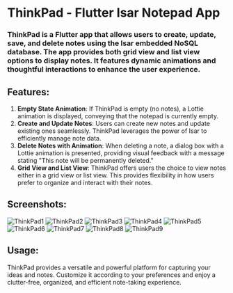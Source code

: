 # ThinkPad - Flutter Isar Notepad App
### ThinkPad is a Flutter app that allows users to create, update, save, and delete notes using the Isar embedded NoSQL database. The app provides both grid view and list view options to display notes. It features dynamic animations and thoughtful interactions to enhance the user experience.
## Features:
1. **Empty State Animation**: If ThinkPad is empty (no notes), a Lottie animation is displayed, conveying that the notepad is currently empty.
1. **Create and Update Notes**: Users can create new notes and update existing ones seamlessly. ThinkPad leverages the power of Isar to efficiently manage note data.
1. **Delete Notes with Animation**: When deleting a note, a dialog box with a Lottie animation is presented, providing visual feedback with a message stating "This note  will be permanently deleted."
1. **Grid View and List View**: ThinkPad offers users the choice to view notes either in a grid view or list view. This provides flexibility in how users prefer to organize and interact with their notes.
## Screenshots:
![ThinkPad1](https://github.com/DeepaNadar/thinkpad/assets/141585733/c343665d-9b37-4df7-95e2-032a8050efd8) ![ThinkPad2](https://github.com/DeepaNadar/thinkpad/assets/141585733/9741cd99-000e-4850-a62f-0477ee928821) ![ThinkPad3](https://github.com/DeepaNadar/thinkpad/assets/141585733/1a2610dd-3cb3-4d6e-97dc-e7e7f8c3616b)
![ThinkPad4](https://github.com/DeepaNadar/thinkpad/assets/141585733/96664fc0-dfb0-4893-b2d2-387628936af9) ![ThinkPad5](https://github.com/DeepaNadar/thinkpad/assets/141585733/1a6394d8-1f35-4c3a-844b-33ba78102c2c) ![ThinkPad6](https://github.com/DeepaNadar/thinkpad/assets/141585733/cc7fe09f-da47-4b08-b468-8c64247fd6cd)
![ThinkPad7](https://github.com/DeepaNadar/thinkpad/assets/141585733/c99b55df-f1e0-46dc-ad95-58159738ff7e) ![ThinkPad8](https://github.com/DeepaNadar/thinkpad/assets/141585733/1654aa38-07d6-499b-8061-35515c398051) ![ThinkPad9](https://github.com/DeepaNadar/thinkpad/assets/141585733/123ed007-a048-4838-9ed1-301fa504b41d)
## Usage:
ThinkPad provides a versatile and powerful platform for capturing your ideas and notes. Customize it according to your preferences and enjoy a clutter-free, organized, and efficient note-taking experience.











